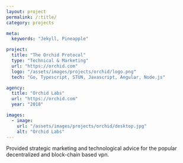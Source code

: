 ```yaml
---
layout: project
permalink: /:title/
category: projects

meta:
  keywords: "Jekyll, Pineapple"

project:
  title: "The Orchid Protocol"
  type: "Technical & Marketing"
  url: "https://orchid.com"
  logo: "/assets/images/projects/orchid/logo.png"
  tech: "Go, Typescript, STUN, Javascript, Angular, Node.js"

agency:
  title: "Orchid Labs"
  url: "https://orchid.com"
  year: "2018"

images:
  - image:
    url: "/assets/images/projects/orchid/desktop.jpg"
    alt: "Orchid Labs"
---
```

<p>Provided strategic marketing and technological advice for the popular decentralized and block-chain based vpn.</p>
